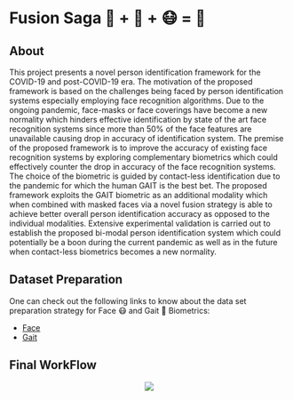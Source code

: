 # Fusion Saga 🧍 + 🚶 + 😷 = 🤔

## About
This project presents a novel person identification framework for the COVID-19 and post-COVID-19 era. The motivation of the proposed framework is based on the challenges being faced by person identification systems especially employing face recognition algorithms. Due to the ongoing pandemic, face-masks or face coverings have become a new normality which hinders effective identification by state of the art face recognition systems since more than 50% of the face features are unavailable causing drop in accuracy of identification system. The premise of the proposed framework is to improve the accuracy of existing face recognition systems by exploring complementary biometrics which could effectively counter the drop in accuracy of the face recognition systems. The choice of the biometric is guided by contact-less identification due to the pandemic for which the human GAIT is the best bet. The proposed framework exploits the GAIT biometric as an additional modality which when combined with masked faces via a novel fusion strategy is able to achieve better overall person identification accuracy as opposed to the individual modalities. Extensive experimental validation is carried out to establish the proposed bi-modal person identification system which could potentially be a boon during the current pandemic as well as in the future when contact-less biometrics becomes a new normality.

## Dataset Preparation
One can check out the following links to know about the data set preparation strategy for Face 😷 and Gait 🚶 Biometrics:
- [Face](https://github.com/Team-Security7/Fusion_Saga/tree/main/Face-Recognition)
- [Gait](https://github.com/Team-Security7/Fusion_Saga/tree/main/Gait-part)

## Final WorkFlow
<div align="center">
  <img src = "https://user-images.githubusercontent.com/56304060/147342533-78f129c9-b29d-44da-964f-192e660521a9.png"/>
</div>

